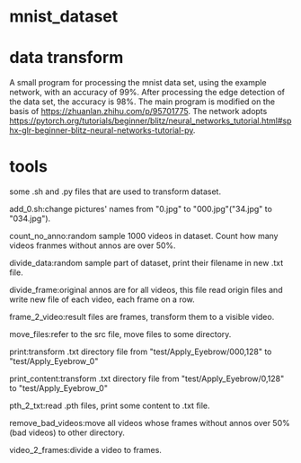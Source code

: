 # mnist_dataset
# data transform
A small program for processing the mnist data set, using the example network, with an accuracy of 99%.
After processing the edge detection of the data set, the accuracy is 98%.
The main program is modified on the basis of https://zhuanlan.zhihu.com/p/95701775.
The network adopts https://pytorch.org/tutorials/beginner/blitz/neural_networks_tutorial.html#sphx-glr-beginner-blitz-neural-networks-tutorial-py.



# tools
some .sh and .py files that are used to transform dataset.

add_0.sh:change pictures' names from "0.jpg" to "000.jpg"("34.jpg" to "034.jpg").

count_no_anno:random sample 1000 videos in dataset. Count how many videos franmes without annos are over 50%.


divide_data:random sample part of dataset, print their filename in new .txt file.

divide_frame:original annos are for all videos, this file read origin files and write new file of each video, each frame on a row.

frame_2_video:result files are frames, transform them to a visible video.

move_files:refer to the src file, move files to some directory.

print:transform .txt directory file from "test/Apply_Eyebrow/000,128" to "test/Apply_Eyebrow_0"

print_content:transform .txt directory file from "test/Apply_Eyebrow/0,128" to "test/Apply_Eyebrow_0"

pth_2_txt:read .pth files, print some content to .txt file.

remove_bad_videos:move all videos whose frames without annos over 50%(bad videos) to other directory.

video_2_frames:divide a video to frames.
